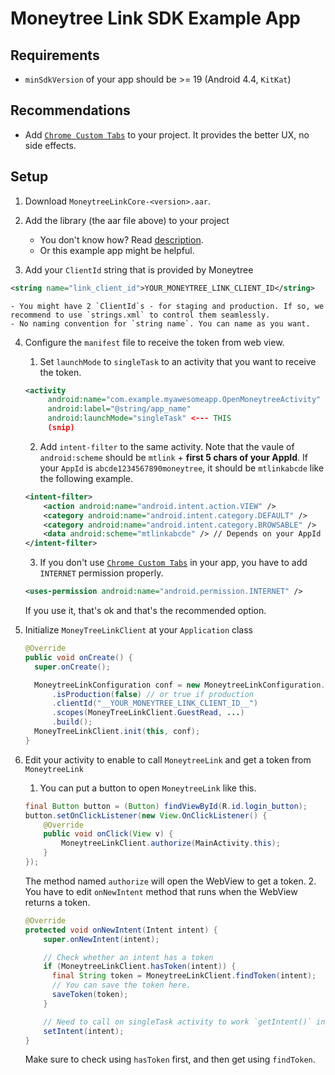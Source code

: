 # Moneytree Link SDK Example App

## Requirements

- `minSdkVersion` of your app should be >= 19 (Android 4.4, `KitKat`)

## Recommendations

- Add [`Chrome Custom Tabs`](https://developer.chrome.com/multidevice/android/customtabs) to your project. It provides the better UX, no side effects.

## Setup

1. Download `MoneytreeLinkCore-<version>.aar`.

2. Add the library (the aar file above) to your project
    - You don't know how? Read [description](https://developer.android.com/studio/projects/android-library.html?#AddDependency).
    - Or this example app might be helpful.

3. Add your `ClientId` string that is provided by Moneytree
```xml
<string name="link_client_id">YOUR_MONEYTREE_LINK_CLIENT_ID</string>
```
    - You might have 2 `ClientId`s - for staging and production. If so, we recommend to use `strings.xml` to control them seamlessly.
    - No naming convention for `string name`. You can name as you want.

4. Configure the `manifest` file to receive the token from web view.

    1. Set `launchMode` to `singleTask` to an activity that you want to receive the token.
    ```xml
    <activity
         android:name="com.example.myawesomeapp.OpenMoneytreeActivity"
         android:label="@string/app_name"
         android:launchMode="singleTask" <--- THIS
         (snip)
    ```

    2. Add `intent-filter` to the same activity. Note that the vaule of `android:scheme` should be `mtlink` + **first 5 chars of your AppId**. If your `AppId` is `abcde1234567890moneytree`, it should be `mtlinkabcde` like the following example.
    ```xml
    <intent-filter>
        <action android:name="android.intent.action.VIEW" />
        <category android:name="android.intent.category.DEFAULT" />
        <category android:name="android.intent.category.BROWSABLE" />
        <data android:scheme="mtlinkabcde" /> // Depends on your AppId
    </intent-filter>
    ```

    3. If you don't use [`Chrome Custom Tabs`](https://developer.chrome.com/multidevice/android/customtabs) in your app, you have to add `INTERNET` permission properly.
    ```xml
    <uses-permission android:name="android.permission.INTERNET" />
    ```
    If you use it, that's ok and that's the recommended option.

5. Initialize `MoneyTreeLinkClient` at your `Application` class
   ```java
   @Override
   public void onCreate() {
     super.onCreate();

     MoneytreeLinkConfiguration conf = new MoneytreeLinkConfiguration.Builder()
         .isProduction(false) // or true if production
         .clientId("__YOUR_MONEYTREE_LINK_CLIENT_ID__")
         .scopes(MoneyTreeLinkClient.GuestRead, ...)
         .build();
     MoneyTreeLinkClient.init(this, conf);
   }
   ```

6. Edit your activity to enable to call `MoneytreeLink` and get a token from `MoneytreeLink`

    1. You can put a button to open `MoneytreeLink` like this.
    ```java
    final Button button = (Button) findViewById(R.id.login_button);
    button.setOnClickListener(new View.OnClickListener() {
        @Override
        public void onClick(View v) {
            MoneytreeLinkClient.authorize(MainActivity.this);
        }
    });
    ```
    The method named `authorize` will open the WebView to get a token.
    2. You have to edit `onNewIntent` method that runs when the WebView returns a token.
    ```java
    @Override
    protected void onNewIntent(Intent intent) {
        super.onNewIntent(intent);

        // Check whether an intent has a token
        if (MoneytreeLinkClient.hasToken(intent)) {
          final String token = MoneytreeLinkClient.findToken(intent);
          // You can save the token here.
          saveToken(token);
        }

        // Need to call on singleTask activity to work `getIntent()` in other methods
        setIntent(intent);
    }
    ```
    Make sure to check using `hasToken` first, and then get using `findToken`.
